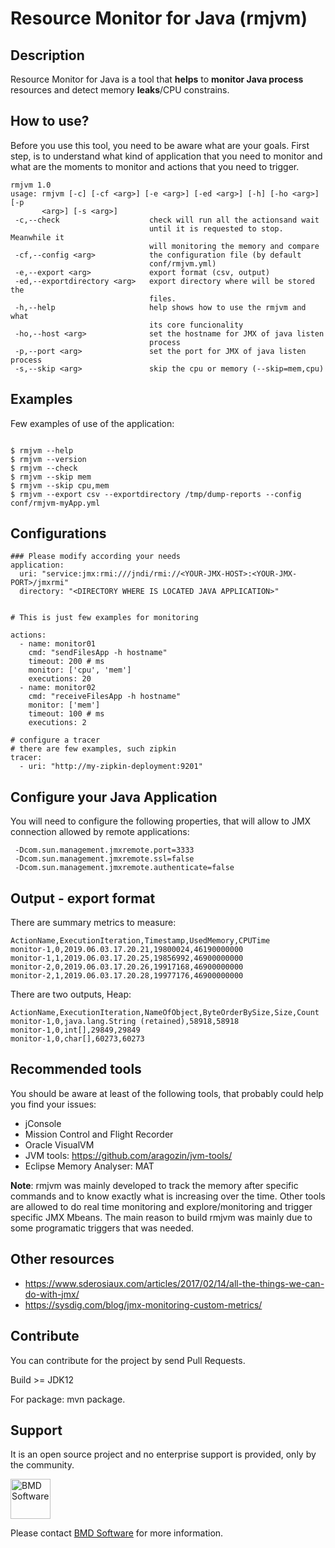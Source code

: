  # Resource Monitor for Java (rmjvm)
  
 ## Description 
 
 Resource Monitor for Java is a tool that **helps** to **monitor Java process** resources and detect memory **leaks**/CPU constrains.
 
 ## How to use?
 
 Before you use this tool, you need to be aware what are your goals. First step, is to understand what kind of application that
 you need to monitor and what are the moments to monitor and actions that you need to trigger. 

```
rmjvm 1.0
usage: rmjvm [-c] [-cf <arg>] [-e <arg>] [-ed <arg>] [-h] [-ho <arg>] [-p
       <arg>] [-s <arg>]
 -c,--check                    check will run all the actionsand wait
                               until it is requested to stop. Meanwhile it
                               will monitoring the memory and compare
 -cf,--config <arg>            the configuration file (by default
                               conf/rmjvm.yml)
 -e,--export <arg>             export format (csv, output)
 -ed,--exportdirectory <arg>   export directory where will be stored the
                               files.
 -h,--help                     help shows how to use the rmjvm and what
                               its core funcionality
 -ho,--host <arg>              set the hostname for JMX of java listen
                               process
 -p,--port <arg>               set the port for JMX of java listen process
 -s,--skip <arg>               skip the cpu or memory (--skip=mem,cpu)
```

## Examples  

Few examples of use of the application:
  
 ```

$ rmjvm --help 
$ rmjvm --version 
$ rmjvm --check 
$ rmjvm --skip mem
$ rmjvm --skip cpu,mem
$ rmjvm --export csv --exportdirectory /tmp/dump-reports --config conf/rmjvm-myApp.yml 

```


## Configurations 

```
### Please modify according your needs
application:
  uri: "service:jmx:rmi:///jndi/rmi://<YOUR-JMX-HOST>:<YOUR-JMX-PORT>/jmxrmi"
  directory: "<DIRECTORY WHERE IS LOCATED JAVA APPLICATION>"


# This is just few examples for monitoring

actions:
  - name: monitor01
    cmd: "sendFilesApp -h hostname"
    timeout: 200 # ms
    monitor: ['cpu', 'mem']
    executions: 20
  - name: monitor02
    cmd: "receiveFilesApp -h hostname"
    monitor: ['mem']
    timeout: 100 # ms
    executions: 2

# configure a tracer
# there are few examples, such zipkin
tracer:
  - uri: "http://my-zipkin-deployment:9201"

```


## Configure your Java Application

You will need to configure the following properties, that will allow to JMX connection allowed by
remote applications:

```
 -Dcom.sun.management.jmxremote.port=3333  
 -Dcom.sun.management.jmxremote.ssl=false  
 -Dcom.sun.management.jmxremote.authenticate=false
```


## Output - export format 


There are summary metrics to measure: 

```
ActionName,ExecutionIteration,Timestamp,UsedMemory,CPUTime
monitor-1,0,2019.06.03.17.20.21,19800024,46190000000
monitor-1,1,2019.06.03.17.20.25,19856992,46900000000
monitor-2,0,2019.06.03.17.20.26,19917168,46900000000
monitor-2,1,2019.06.03.17.20.28,19977176,46900000000
```



There are two outputs, Heap:

```
ActionName,ExecutionIteration,NameOfObject,ByteOrderBySize,Size,Count
monitor-1,0,java.lang.String (retained),58918,58918
monitor-1,0,int[],29849,29849
monitor-1,0,char[],60273,60273
```



 ## Recommended tools 
 
 You should be aware at least of the following tools, that probably could help you find your issues:
 
 - jConsole 
 - Mission Control and Flight Recorder
 - Oracle VisualVM
 - JVM tools: https://github.com/aragozin/jvm-tools/
 - Eclipse Memory Analyser: MAT
 
 **Note**: rmjvm was mainly developed to track the memory after specific commands and to know exactly what is increasing over the
 time. Other tools are allowed to do real time monitoring and explore/monitoring and trigger specific JMX Mbeans. The main
 reason to build rmjvm was mainly due to some programatic triggers that was needed. 
  
## Other resources

 - https://www.sderosiaux.com/articles/2017/02/14/all-the-things-we-can-do-with-jmx/  
 - https://sysdig.com/blog/jmx-monitoring-custom-metrics/ 
 
 ## Contribute 
 
 You can contribute for the project by send Pull Requests.
 
 Build >= JDK12  
 
 For package: mvn package. 
 
## Support 

It is an open source project and no enterprise support is provided, only by the community.
 
[<img src="https://raw.githubusercontent.com/wiki/BMDSoftware/dicoogle/images/bmd.png" height="64" alt="BMD Software">](https://www.bmd-software.com)

Please contact [BMD Software](https://www.bmd-software.com) for more information.